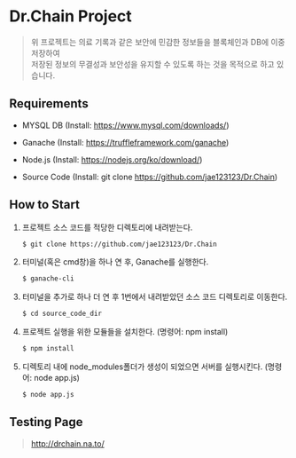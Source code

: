 # Dr.Chain Project
> 위 프로젝트는 의료 기록과 같은 보안에 민감한 정보들을 블록체인과 DB에 이중 저장하여  
> 저장된 정보의 무결성과 보안성을 유지할 수 있도록 하는 것을 목적으로 하고 있습니다.

## Requirements
 - MYSQL DB (Install: https://www.mysql.com/downloads/)
 + Ganache (Install: https://truffleframework.com/ganache)
 - Node.js (Install: https://nodejs.org/ko/download/)
 + Source Code (Install: git clone https://github.com/jae123123/Dr.Chain)

## How to Start
 1. 프로젝트 소스 코드를 적당한 디렉토리에 내려받는다.  
     ```sh
     $ git clone https://github.com/jae123123/Dr.Chain
     ```
 2. 터미널(혹은 cmd창)을 하나 연 후, Ganache를 실행한다.  
     ```sh
     $ ganache-cli
     ```
 3. 터미널을 추가로 하나 더 연 후 1번에서 내려받았던 소스 코드 디렉토리로 이동한다.  
     ```sh
     $ cd source_code_dir
     ```
 4. 프로젝트 실행을 위한 모듈들을 설치한다. (명령어: npm install)  
     ```sh
     $ npm install
     ```
 5. 디렉토리 내에 node_modules폴더가 생성이 되었으면 서버를 실행시킨다. (명령어: node app.js)  
     ```sh
     $ node app.js
     ```



## Testing Page
> http://drchain.na.to/
